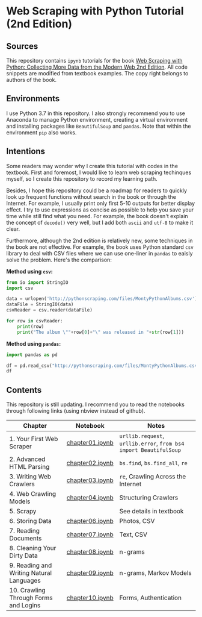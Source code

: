 # Web Scraping with Python Tutorial (2nd Edition)

## Sources
This repository contains `ipynb` tutorials for the book [Web Scraping with Python: Collecting More Data from the Modern Web 2nd Edition](https://www.amazon.com/Web-Scraping-Python-Collecting-Modern/dp/1491985577/). All code snippets are modified from textbook examples. The copy right belongs to authors of the book.

## Environments
I use Python 3.7 in this repository. I also strongly recommend you to use Anaconda to manage Python environment, creating a virtual environment and installing packages like `BeautifulSoup` and `pandas`. Note that within the environment `pip` also works.

## Intentions
Some readers may wonder why I create this tutorial with codes in the textbook. First and foremost, I would like to learn web scraping techinques myself, so I create this repository to record my learning path.

Besides, I hope this repository could be a roadmap for readers to quickly look up frequent functions without search in the book or through the Internet. For example, I usually print only first 5-10 outputs for better display effect. I try to use expressions as concise as possible to help you save your time while still find what you need. For example, the book doesn't explain the concept of `decode()` very well, but I add both `ascii` and `utf-8` to make it clear.

Furthermore, although the 2nd edition is relatively new, some techniques in the book are not effective. For example, the book uses Python standard `csv` library to deal with CSV files where we can use one-liner in `pandas` to eaisly solve the problem. Here's the comparison:

**Method using `csv`:**
```py
from io import StringIO
import csv

data = urlopen('http://pythonscraping.com/files/MontyPythonAlbums.csv').read().decode('ascii', 'ignore')
dataFile = StringIO(data)
csvReader = csv.reader(dataFile)

for row in csvReader:
    print(row)
    print("The album \""+row[0]+"\" was released in "+str(row[1]))
```

**Method using `pandas`:**
```py
import pandas as pd

df = pd.read_csv("http://pythonscraping.com/files/MontyPythonAlbums.csv")
df
```

## Contents

This repository is still updating. I recommend you to read the notebooks through following links (using nbview instead of github).

|Chapter|Notebook|Notes|
|---|---|---|
|1. Your First Web Scraper|[chapter01.ipynb](https://nbviewer.jupyter.org/github/SiweiShen2019/web-scraping-with-python-tutorial/blob/master/chapter01.ipynb)|`urllib.request`, `urllib.error`, `from bs4 import BeautifulSoup`|
|2. Advanced HTML Parsing|[chapter02.ipynb](https://nbviewer.jupyter.org/github/SiweiShen2019/web-scraping-with-python-tutorial/blob/master/chapter02.ipynb)|`bs.find`, `bs.find_all`, `re`|
|3. Writing Web Crawlers|[chapter03.ipynb](https://nbviewer.jupyter.org/github/SiweiShen2019/web-scraping-with-python-tutorial/blob/master/chapter03.ipynb)|`re`, Crawling Across the Internet|
|4. Web Crawling Models|[chapter04.ipynb](https://nbviewer.jupyter.org/github/SiweiShen2019/web-scraping-with-python-tutorial/blob/master/chapter04.ipynb)|Structuring Crawlers|
|5. Scrapy||See details in textbook|
|6. Storing Data|[chapter06.ipynb](https://nbviewer.jupyter.org/github/SiweiShen2019/web-scraping-with-python-tutorial/blob/master/chapter06.ipynb)|Photos, CSV|
|7. Reading Documents|[chapter07.ipynb](https://nbviewer.jupyter.org/github/SiweiShen2019/web-scraping-with-python-tutorial/blob/master/chapter07.ipynb)|Text, CSV|
|8. Cleaning Your Dirty Data|[chapter08.ipynb](https://nbviewer.jupyter.org/github/SiweiShen2019/web-scraping-with-python-tutorial/blob/master/chapter08.ipynb)|n-grams|
|9. Reading and Writing Natural Languages|[chapter09.ipynb](https://nbviewer.jupyter.org/github/SiweiShen2019/web-scraping-with-python-tutorial/blob/master/chapter09.ipynb)|n-grams, Markov Models|
|10. Crawling Through Forms and Logins|[chapter10.ipynb](https://nbviewer.jupyter.org/github/SiweiShen2019/web-scraping-with-python-tutorial/blob/master/chapter10.ipynb)|Forms, Authentication|
